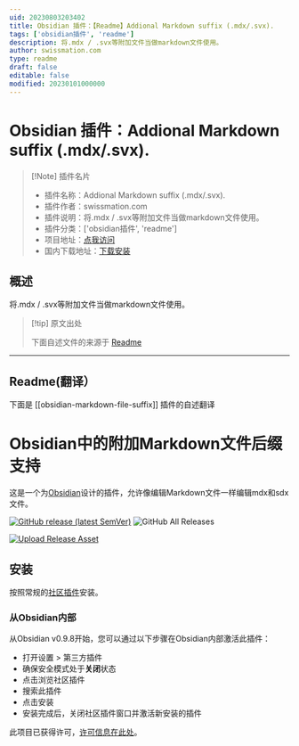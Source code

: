 ```yaml
---
uid: 20230803203402
title: Obsidian 插件：【Readme】Addional Markdown suffix (.mdx/.svx).
tags: ['obsidian插件', 'readme']
description: 将.mdx / .svx等附加文件当做markdown文件使用。
author: swissmation.com
type: readme
draft: false
editable: false
modified: 20230101000000
---
```


# Obsidian 插件：Addional Markdown suffix (.mdx/.svx).

> [!Note] 插件名片
> - 插件名称：Addional Markdown suffix (.mdx/.svx).
> - 插件作者：swissmation.com
> - 插件说明：将.mdx / .svx等附加文件当做markdown文件使用。
> - 插件分类：['obsidian插件', 'readme']
> - 项目地址：[点我访问](https://github.com/git-no/obsidian-markdown-file-suffix)
> - 国内下载地址：[下载安装](https://pkmer.cn/products/plugin/pluginMarket/?obsidian-markdown-file-suffix)

## 概述

将.mdx / .svx等附加文件当做markdown文件使用。



> [!tip] 原文出处
> 
>下面自述文件的来源于 [Readme](https://ghproxy.net/https://raw.githubusercontent.com/git-no/obsidian-markdown-file-suffix/main/README.md)
> 

---

## Readme(翻译）

下面是 [[obsidian-markdown-file-suffix]] 插件的自述翻译


# Obsidian中的附加Markdown文件后缀支持

这是一个为[Obsidian](https://obsidian.md)设计的插件，允许像编辑Markdown文件一样编辑mdx和sdx文件。

[![GitHub release (latest SemVer)](https://img.shields.io/github/v/release/git-no/obsidian-markdown-file-suffix?style=for-the-badge&sort=semver)](https://github.com/git-no/obsidian-markdown-file-suffix/releases/latest)
![GitHub All Releases](https://img.shields.io/github/downloads/git-no/obsidian-markdown-file-suffix/total?style=for-the-badge)

[![Upload Release Asset](https://github.com/git-no/obsidian-markdown-file-suffix/actions/workflows/release.yml/badge.svg)](https://github.com/git-no/obsidian-markdown-file-suffix/actions/workflows/release.yml)

## 安装

按照常规的[社区插件](https://help.obsidian.md/Advanced+topics/Community+plugins)安装。

### 从Obsidian内部

从Obsidian v0.9.8开始，您可以通过以下步骤在Obsidian内部激活此插件：

-   打开设置 > 第三方插件
-   确保安全模式处于**关闭**状态
-   点击浏览社区插件
-   搜索此插件
-   点击安装
-   安装完成后，关闭社区插件窗口并激活新安装的插件

此项目已获得许可，[许可信息在此处](./LICENSE)。



